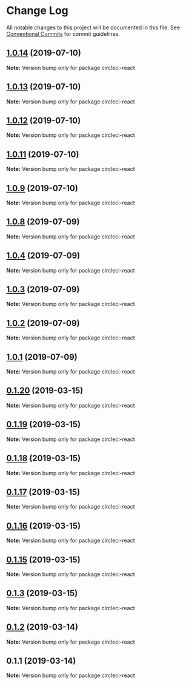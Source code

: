 # Change Log

All notable changes to this project will be documented in this file.
See [Conventional Commits](https://conventionalcommits.org) for commit guidelines.

## [1.0.14](https://github.com/chrisd08/circleci-monorepo/compare/v1.0.13...v1.0.14) (2019-07-10)

**Note:** Version bump only for package circleci-react





## [1.0.13](https://github.com/chrisd08/circleci-monorepo/compare/v1.0.12...v1.0.13) (2019-07-10)

**Note:** Version bump only for package circleci-react





## [1.0.12](https://github.com/chrisd08/circleci-monorepo/compare/v1.0.11...v1.0.12) (2019-07-10)

**Note:** Version bump only for package circleci-react





## [1.0.11](https://github.com/chrisd08/circleci-monorepo/compare/v1.0.10...v1.0.11) (2019-07-10)

**Note:** Version bump only for package circleci-react





## [1.0.9](https://github.com/chrisd08/circleci-monorepo/compare/v1.0.8...v1.0.9) (2019-07-10)

**Note:** Version bump only for package circleci-react






## [1.0.8](https://github.com/chrisd08/circleci-monorepo/compare/v1.0.7...v1.0.8) (2019-07-09)

**Note:** Version bump only for package circleci-react





## [1.0.4](https://github.com/chrisd08/circleci-monorepo/compare/v1.0.3...v1.0.4) (2019-07-09)

**Note:** Version bump only for package circleci-react





## [1.0.3](https://github.com/chrisd08/circleci-monorepo/compare/v1.0.2...v1.0.3) (2019-07-09)

**Note:** Version bump only for package circleci-react





## [1.0.2](https://github.com/chrisd08/circleci-monorepo/compare/v1.0.1...v1.0.2) (2019-07-09)

**Note:** Version bump only for package circleci-react





## [1.0.1](https://github.com/chrisd08/circleci-monorepo/compare/v0.1.21...v1.0.1) (2019-07-09)

**Note:** Version bump only for package circleci-react





## [0.1.20](https://github.com/benawad/circleci-monorepo/compare/v0.1.19...v0.1.20) (2019-03-15)

**Note:** Version bump only for package circleci-react





## [0.1.19](https://github.com/benawad/circleci-monorepo/compare/v0.1.18...v0.1.19) (2019-03-15)

**Note:** Version bump only for package circleci-react





## [0.1.18](https://github.com/benawad/circleci-monorepo/compare/v0.1.17...v0.1.18) (2019-03-15)

**Note:** Version bump only for package circleci-react





## [0.1.17](https://github.com/benawad/circleci-monorepo/compare/v0.1.16...v0.1.17) (2019-03-15)

**Note:** Version bump only for package circleci-react





## [0.1.16](https://github.com/benawad/circleci-monorepo/compare/v0.1.15...v0.1.16) (2019-03-15)

**Note:** Version bump only for package circleci-react





## [0.1.15](https://github.com/benawad/circleci-monorepo/compare/v0.1.14...v0.1.15) (2019-03-15)

**Note:** Version bump only for package circleci-react





## [0.1.3](https://github.com/benawad/circleci-monorepo/compare/v0.1.2...v0.1.3) (2019-03-15)

**Note:** Version bump only for package circleci-react





## [0.1.2](https://github.com/benawad/circleci-monorepo/compare/v0.1.1...v0.1.2) (2019-03-14)

**Note:** Version bump only for package circleci-react





## 0.1.1 (2019-03-14)

**Note:** Version bump only for package circleci-react
